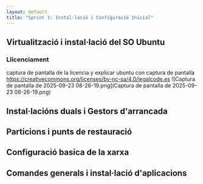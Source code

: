 ```yaml
---
layout: default
title: "Sprint 1: Instal·lació i Configuració Inicial"
---
```


## Virtualització i instal·lació del SO Ubuntu
### Llicenciament
captura de pantalla de la licencia y explicar ubuntu con captura de pantalla
 https://creativecommons.org/licenses/by-nc-sa/4.0/legalcode.es
 ![Captura de pantalla de 2025-09-23 08-26-19.png](Captura de pantalla de 2025-09-23 08-26-19.png)
## Instal·lacións duals i Gestors d'arrancada
## Particions i punts de restauració
## Configuració basica de la xarxa
## Comandes generals i instal·lació d'aplicacions


